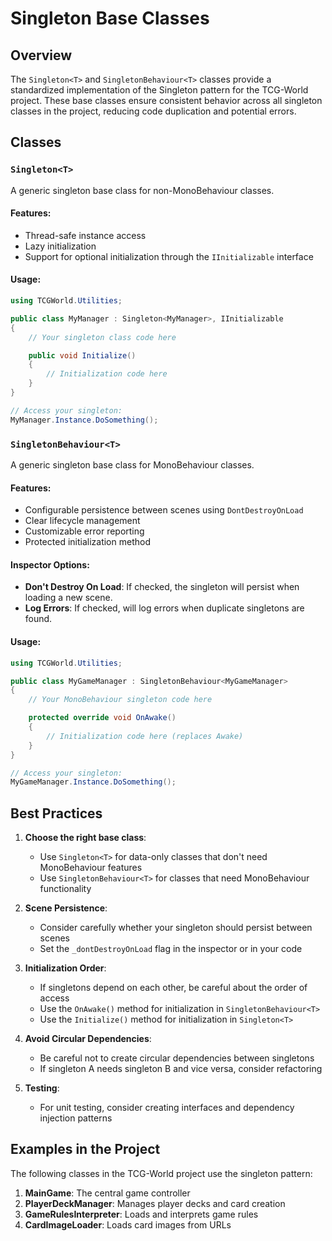 # Singleton Base Classes

## Overview

The `Singleton<T>` and `SingletonBehaviour<T>` classes provide a standardized implementation of the Singleton pattern for the TCG-World project. These base classes ensure consistent behavior across all singleton classes in the project, reducing code duplication and potential errors.

## Classes

### `Singleton<T>`

A generic singleton base class for non-MonoBehaviour classes.

#### Features:
- Thread-safe instance access
- Lazy initialization
- Support for optional initialization through the `IInitializable` interface

#### Usage:

```csharp
using TCGWorld.Utilities;

public class MyManager : Singleton<MyManager>, IInitializable
{
    // Your singleton class code here

    public void Initialize()
    {
        // Initialization code here
    }
}

// Access your singleton:
MyManager.Instance.DoSomething();
```

### `SingletonBehaviour<T>`

A generic singleton base class for MonoBehaviour classes.

#### Features:
- Configurable persistence between scenes using `DontDestroyOnLoad`
- Clear lifecycle management
- Customizable error reporting
- Protected initialization method

#### Inspector Options:
- **Don't Destroy On Load**: If checked, the singleton will persist when loading a new scene.
- **Log Errors**: If checked, will log errors when duplicate singletons are found.

#### Usage:

```csharp
using TCGWorld.Utilities;

public class MyGameManager : SingletonBehaviour<MyGameManager>
{
    // Your MonoBehaviour singleton code here

    protected override void OnAwake()
    {
        // Initialization code here (replaces Awake)
    }
}

// Access your singleton:
MyGameManager.Instance.DoSomething();
```

## Best Practices

1. **Choose the right base class**:
   - Use `Singleton<T>` for data-only classes that don't need MonoBehaviour features
   - Use `SingletonBehaviour<T>` for classes that need MonoBehaviour functionality

2. **Scene Persistence**:
   - Consider carefully whether your singleton should persist between scenes
   - Set the `_dontDestroyOnLoad` flag in the inspector or in your code

3. **Initialization Order**:
   - If singletons depend on each other, be careful about the order of access
   - Use the `OnAwake()` method for initialization in `SingletonBehaviour<T>`
   - Use the `Initialize()` method for initialization in `Singleton<T>`

4. **Avoid Circular Dependencies**:
   - Be careful not to create circular dependencies between singletons
   - If singleton A needs singleton B and vice versa, consider refactoring

5. **Testing**:
   - For unit testing, consider creating interfaces and dependency injection patterns

## Examples in the Project

The following classes in the TCG-World project use the singleton pattern:

1. **MainGame**: The central game controller
2. **PlayerDeckManager**: Manages player decks and card creation
3. **GameRulesInterpreter**: Loads and interprets game rules
4. **CardImageLoader**: Loads card images from URLs
